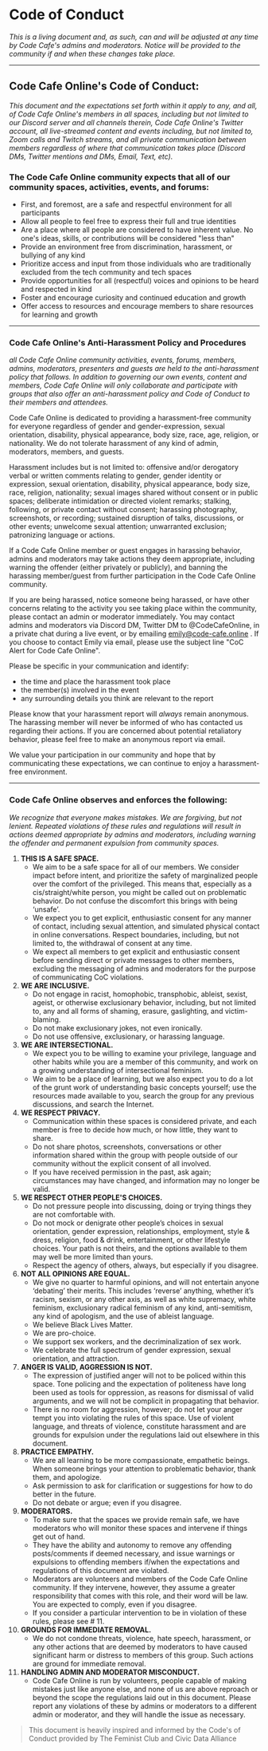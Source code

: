# Code of Conduct

*This is a living document and, as such, can and will be adjusted at any time by Code Cafe's admins and moderators. Notice will be provided to the community if and when these changes take place.*

---

## Code Cafe Online's Code of Conduct:

*This document and the expectations set forth within it apply to any, and all, of Code Cafe Online's members in all spaces, including but not limited to our Discord server and all channels therein, Code Cafe Online's Twitter account, all live-streamed content and events including, but not limited to, Zoom calls and Twitch streams, and all private communication between members regardless of where that communication takes place (Discord DMs, Twitter mentions and DMs, Email, Text, etc).* 

### The Code Cafe Online community expects that all of our community spaces, activities, events, and forums:

- First, and foremost, are a safe and respectful environment for all participants
- Allow all people to feel free to express their full and true identities
- Are a place where all people are considered to have inherent value. No one's ideas, skills, or contributions will be considered "less than"
- Provide an environment free from discrimination, harassment, or bullying of any kind
- Prioritize access and input from those individuals who are traditionally excluded from the tech community and tech spaces
- Provide opportunities for all (respectful) voices and opinions to be heard and respected in kind
- Foster and encourage curiosity and continued education and growth
- Offer access to resources and encourage members to share resources for learning and growth

---

### Code Cafe Online's Anti-Harassment Policy and Procedures

*all Code Cafe Online community activities, events, forums, members, admins, moderators, presenters and guests are held to the anti-harassment policy that follows. In addition to governing our own events, content and members, Code Cafe Online will only collaborate and participate with groups that also offer an anti-harassment policy and Code of Conduct to their members and attendees.* 

Code Cafe Online is dedicated to providing a harassment-free community for everyone regardless of gender and gender-expression, sexual orientation, disability, physical appearance, body size, race, age, religion, or nationality. We do not tolerate harassment of any kind of admin, moderators, members, and guests. 

Harassment includes but is not limited to: offensive and/or derogatory verbal or written comments relating to gender, gender identity or expression, sexual orientation, disability, physical appearance, body size, race, religion, nationality; sexual images shared without consent or in public spaces; deliberate intimidation or directed violent remarks; stalking, following, or private contact without consent; harassing photography, screenshots, or recording; sustained disruption of talks, discussions, or other events; unwelcome sexual attention; unwarranted exclusion; patronizing language or actions. 

If a Code Cafe Online member or guest engages in harassing behavior, admins and moderators may take actions they deem appropriate, including warning the offender (either privately or publicly), and banning the harassing member/guest from further participation in the Code Cafe Online community. 

If you are being harassed, notice someone being harassed, or have other concerns relating to the activity you see taking place within the community, please contact an admin or moderator immediately. You may contact admins and moderators via Discord DM, Twitter DM to @CodeCafeOnline, in a private chat during a live event, or by emailing emily@code-cafe.online . If you choose to contact Emily via email, please use the subject line "CoC Alert for Code Cafe Online". 

Please be specific in your communication and identify: 

- the time and place the harassment took place
- the member(s) involved in the event
- any surrounding details you think are relevant to the report

Please know that your harassment report will *always* remain anonymous. The harassing member will never be informed of who has contacted us regarding their actions. If you are concerned about potential retaliatory behavior, please feel free to make an anonymous report via email. 

We value your participation in our community and hope that by communicating these expectations, we can continue to enjoy a harassment-free environment. 

---

### Code Cafe Online observes and enforces the following:

*We recognize that everyone makes mistakes. We are forgiving, but not lenient. Repeated violations of these rules and regulations will result in actions deemed appropriate by admins and moderators, including warning the offender and permanent expulsion from community spaces.* 

1. **THIS IS A SAFE SPACE.**
    - We aim to be a safe space for all of our members. We consider impact before intent, and prioritize the safety of marginalized people over the comfort of the privileged. This means that, especially as a cis/straight/white person, you might be called out on problematic behavior. Do not confuse the discomfort this brings with being ‘unsafe’.
    - We expect you to get explicit, enthusiastic consent for any manner of contact, including sexual attention, and simulated physical contact in online conversations. Respect boundaries, including, but not
    limited to, the withdrawal of consent at any time.
    - We expect all members to get explicit and enthusiastic consent before sending direct or private messages to other members, excluding the messaging of admins and moderators for the purpose of communicating CoC violations.
2. **WE ARE INCLUSIVE.** 
    - Do not engage in racist, homophobic, transphobic, ableist, sexist, ageist, or otherwise exclusionary behavior, including, but not limited to, any and all forms of shaming, erasure, gaslighting, and victim-blaming.
    - Do not make exclusionary jokes, not even ironically.
    - Do not use offensive, exclusionary, or harassing language.
3. **WE ARE INTERSECTIONAL.**
    - We expect you to be willing to examine your privilege, language and other habits while you are a member of this community, and work on a growing understanding of intersectional feminism.
    - We aim to be a place of learning, but we also expect you to do a lot of the grunt work of understanding basic concepts yourself; use the resources made available to you, search the group for any previous discussions, and search the Internet.
4. **WE RESPECT PRIVACY.**
    - Communication within these spaces is considered private, and each member is free to decide how much, or how little, they want to share.
    - Do not share photos, screenshots, conversations or other information shared within the group with people outside of our community without the explicit consent of all involved.
    - If you have received permission in the past, ask again; circumstances may have changed, and information may no longer be valid.
5. **WE RESPECT OTHER PEOPLE'S CHOICES.**
    - Do not pressure people into discussing, doing or trying things they are not comfortable with.
    - Do not mock or denigrate other people’s choices in sexual orientation, gender expression, relationships, employment, style & dress, religion, food & drink, entertainment, or other lifestyle choices. Your path is not theirs, and the options available to them may well be more limited than yours.
    - Respect the agency of others, always, but especially if you disagree.
6. **NOT ALL OPINIONS ARE EQUAL.**
    - We give no quarter to harmful opinions, and will not entertain anyone
    ‘debating’ their merits. This includes ‘reverse’ anything, whether it’s
    racism, sexism, or any other axis, as well as white supremacy, white
    feminism, exclusionary radical feminism of any kind, anti-semitism, any
    kind of apologism, and the use of ableist language.
    - We believe Black Lives Matter.
    - We are pro-choice.
    - We support sex workers, and the decriminalization of sex work.
    - We celebrate the full spectrum of gender expression, sexual orientation, and attraction.
7. **ANGER IS VALID, AGGRESSION IS NOT.**
    - The expression of justified anger will not to be policed within this space. Tone policing and the expectation of politeness have long been used as tools for oppression, as reasons for dismissal of valid arguments, and we will not be complicit in propagating that behavior.
    - There is no room for aggression, however; do not let your anger tempt you into violating the rules of this space. Use of violent language, and threats of violence, constitute harassment and are grounds for expulsion under the regulations laid out elsewhere in this document.
8. **PRACTICE EMPATHY.**
    - We are all learning to be more compassionate, empathetic beings. When someone brings your attention to problematic behavior, thank them, and apologize.
    - Ask permission to ask for clarification or suggestions for how to do better in the future.
    - Do not debate or argue; even if you disagree.
9. **MODERATORS.** 
    - To make sure that the spaces we provide remain safe, we have moderators who will monitor these spaces and intervene if things get out of hand.
    - They have the ability and autonomy to remove any offending posts/comments if deemed necessary, and issue warnings or expulsions to offending members if/when the expectations and regulations of this document are violated.
    - Moderators are volunteers and members of the Code Cafe Online community. If they intervene, however, they assume a greater responsibility that comes with this role, and their word will be law. You are expected to comply, even if you disagree.
    - If you consider a particular intervention to be in violation of these rules, please see # 11.
10. **GROUNDS FOR IMMEDIATE REMOVAL.** 
    - We do not condone threats, violence, hate speech, harassment, or any other actions that are deemed by moderators to have caused significant harm or distress to members of this group. Such actions are ground for immediate removal.
11. **HANDLING ADMIN AND MODERATOR MISCONDUCT.** 
    - Code Cafe Online is run by volunteers, people capable of making mistakes just like anyone else, and none of us are above reproach or beyond the scope the regulations laid out in this document. Please report any violations of these by admins or moderators to a different admin or moderator, and they will handle the issue as necessary.

> This document is heavily inspired and informed by the Code's of Conduct provided by The Feminist Club and Civic Data Alliance
